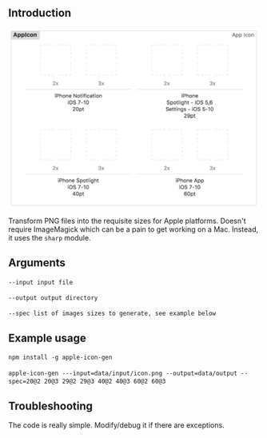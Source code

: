 
## Introduction

![alt text](screenshot.png "Screenshot of Xcode appicon")


Transform PNG files into the requisite sizes for Apple platforms. Doesn't require ImageMagick which can be a pain to get working on a Mac. Instead, it uses the `sharp` module.

## Arguments

`--input input file`   

`--output output directory`   

`--spec list of images sizes to generate, see example below`

## Example usage

```
npm install -g apple-icon-gen

apple-icon-gen ---input=data/input/icon.png --output=data/output --spec=20@2 20@3 29@2 29@3 40@2 40@3 60@2 60@3
```

## Troubleshooting

The code is really simple. Modify/debug it if there are exceptions.

